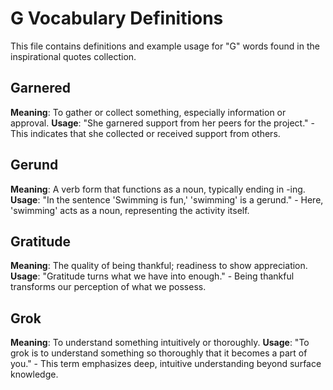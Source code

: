 # G Vocabulary Definitions

This file contains definitions and example usage for "G" words found in the inspirational quotes collection.

<!-- Add vocabulary words here following the format:
## WordName

**Meaning**: Clear, concise definition of the word.
**Usage**: "Quote or example sentence." - Explanation of the usage context.
-->

## Garnered

**Meaning**: To gather or collect something, especially information or approval.
**Usage**: "She garnered support from her peers for the project." - This indicates that she collected or received support from others.

## Gerund

**Meaning**: A verb form that functions as a noun, typically ending in -ing.
**Usage**: "In the sentence 'Swimming is fun,' 'swimming' is a gerund." - Here, 'swimming' acts as a noun, representing the activity itself.

## Gratitude

**Meaning**: The quality of being thankful; readiness to show appreciation.  
**Usage**: "Gratitude turns what we have into enough." - Being thankful transforms our perception of what we possess.

## Grok

**Meaning**: To understand something intuitively or thoroughly.
**Usage**: "To grok is to understand something so thoroughly that it becomes a part of you." - This term emphasizes deep, intuitive understanding beyond surface knowledge.
